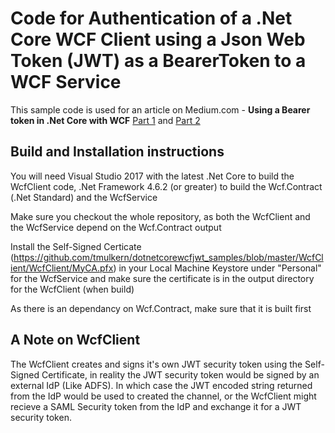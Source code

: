 #  Code for Authentication of a .Net Core WCF Client using a Json Web Token (JWT) as a BearerToken to a WCF Service

This sample code is used for an article on Medium.com - **Using a Bearer token in .Net Core with WCF** [Part 1](https://medium.com/@tadhg.j.mulkern/using-a-bearer-token-in-net-core-with-wcf-part-1-8db2c54113f8) and [Part 2](https://medium.com/@tadhg.j.mulkern/using-a-bearer-token-in-net-core-with-wcf-part-2-9bf04a911023)

## Build and Installation instructions
You will need Visual Studio 2017 with the latest .Net Core to build the WcfClient code, .Net Framework 4.6.2 (or greater) to build the Wcf.Contract (.Net Standard) and the WcfService

Make sure you checkout the whole repository, as both the WcfClient and the WcfService depend on the Wcf.Contract output

Install the Self-Signed Certicate (https://github.com/tmulkern/dotnetcorewcfjwt_samples/blob/master/WcfClient/WcfClient/MyCA.pfx) in your Local Machine Keystore under "Personal" for the WcfService and make sure the certificate is in the output directory for the WcfClient (when build)

As there is an dependancy on Wcf.Contract, make sure that it is built first

## A Note on WcfClient
The WcfClient creates and signs it's own JWT security token using the Self-Signed Certificate, in reality the JWT security token would be signed by an external IdP (Like ADFS). In which case the JWT encoded string returned from the IdP would be used to created the channel, or the WcfClient might recieve a SAML Security token from the IdP and exchange it for a JWT security token.
